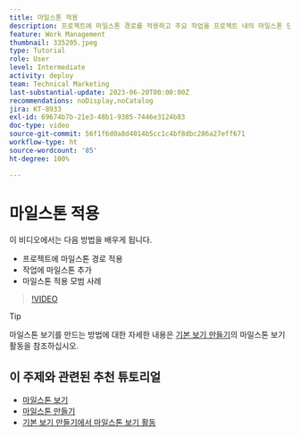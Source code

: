```yaml
---
title: 마일스톤 적용
description: 프로젝트에 마일스톤 경로를 적용하고 주요 작업을 프로젝트 내의 마일스톤 단계로 연결하는 방법에 대해 알아봅니다.
feature: Work Management
thumbnail: 335205.jpeg
type: Tutorial
role: User
level: Intermediate
activity: deploy
team: Technical Marketing
last-substantial-update: 2023-06-20T00:00:00Z
recommendations: noDisplay,noCatalog
jira: KT-8933
exl-id: 69674b7b-21e3-48b1-9385-7446e3124b83
doc-type: video
source-git-commit: 56f1f6d0a8d4014b5cc1c4bf8dbc286a27eff671
workflow-type: ht
source-wordcount: '85'
ht-degree: 100%

---
```


# 마일스톤 적용

이 비디오에서는 다음 방법을 배우게 됩니다.

* 프로젝트에 마일스톤 경로 적용
* 작업에 마일스톤 추가
* 마일스톤 적용 모범 사례

>[!VIDEO](https://video.tv.adobe.com/v/335205/?quality=12&learn=on)

>[!TIP]
>
>마일스톤 보기를 만드는 방법에 대한 자세한 내용은 [기본 보기 만들기](/help/reporting/basic-reporting/create-a-basic-view.md)의 마일스톤 보기 활동을 참조하십시오.

## 이 주제와 관련된 추천 튜토리얼

* [마일스톤 보기](/help/manage-work/approval-processes-and-milestone-paths/view-milestones.md)
* [마일스톤 만들기](/help/administration-and-setup/approval-processes-and-milestone-paths/creating-milestones.md)
* [기본 보기 만들기에서 마일스톤 보기 활동](/help/reporting/basic-reporting/create-a-basic-view.md)
